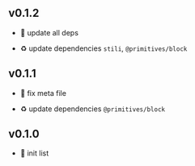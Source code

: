 ## v0.1.2

* 🐞 update all deps

* ♻️ update dependencies `stili`, `@primitives/block`

## v0.1.1

* 🐞 fix meta file

* ♻️ update dependencies `@primitives/block`

## v0.1.0

* 🐣 init list
